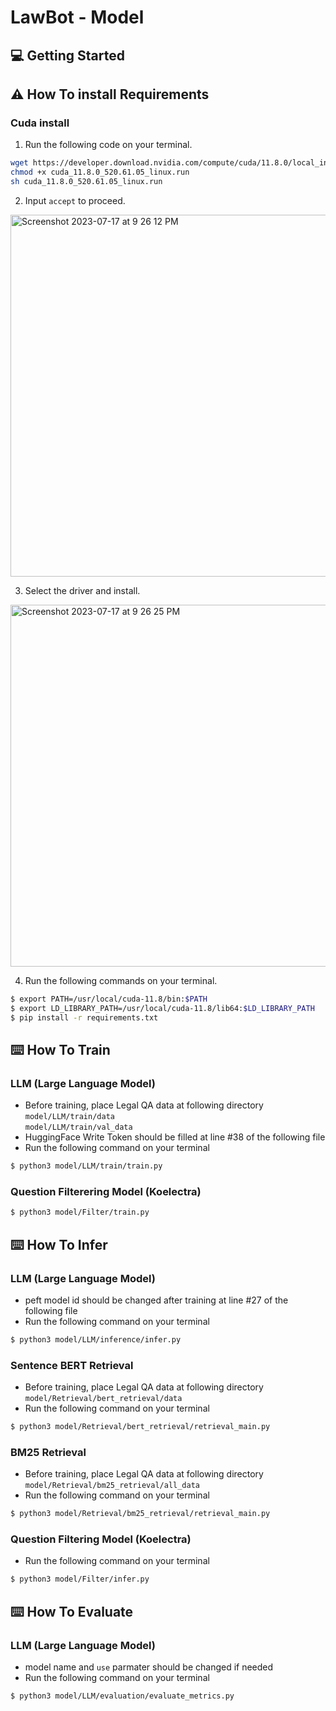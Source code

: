 # LawBot - Model

## 💻 Getting Started

## ⚠️ How To install Requirements
### Cuda install

1. Run the following code on your terminal.

```bash
wget https://developer.download.nvidia.com/compute/cuda/11.8.0/local_installers/cuda_11.8.0_520.61.05_linux.run
chmod +x cuda_11.8.0_520.61.05_linux.run
sh cuda_11.8.0_520.61.05_linux.run
```
2. Input `accept` to proceed.

<img width="579" alt="Screenshot 2023-07-17 at 9 26 12 PM" src="https://github.com/boostcampaitech5/level2_klue-nlp-08/assets/81630351/7a483729-188e-43ec-ab25-f334549f2bd3">

3. Select the driver and install.

<img width="579" alt="Screenshot 2023-07-17 at 9 26 25 PM" src="https://github.com/boostcampaitech5/level2_klue-nlp-08/assets/81630351/e0405f88-c0b3-4258-8be2-071a0d6518e7">


4. Run the following commands on your terminal.
```bash
$ export PATH=/usr/local/cuda-11.8/bin:$PATH
$ export LD_LIBRARY_PATH=/usr/local/cuda-11.8/lib64:$LD_LIBRARY_PATH
$ pip install -r requirements.txt
```
## ⌨️ How To Train
### LLM (Large Language Model)
* Before training, place Legal QA data at following directory <br/>
    `model/LLM/train/data` <br/>
    `model/LLM/train/val_data`
* HuggingFace Write Token should be filled at line #38 of the following file
* Run the following command on your terminal
```bash
$ python3 model/LLM/train/train.py
```
### Question Filterering Model (Koelectra)
```bash
$ python3 model/Filter/train.py
```
## ⌨️ How To Infer
### LLM (Large Language Model)
* peft model id should be changed after training at line #27 of the following file
* Run the following command on your terminal

```bash
$ python3 model/LLM/inference/infer.py
```
### Sentence BERT Retrieval
* Before training, place Legal QA data at following directory <br/>
    `model/Retrieval/bert_retrieval/data` <br/>
* Run the following command on your terminal

```bash
$ python3 model/Retrieval/bert_retrieval/retrieval_main.py
```
### BM25 Retrieval
* Before training, place Legal QA data at following directory <br/>
    `model/Retrieval/bm25_retrieval/all_data` <br/>
* Run the following command on your terminal

```bash
$ python3 model/Retrieval/bm25_retrieval/retrieval_main.py
```
### Question Filtering Model (Koelectra)
* Run the following command on your terminal

```bash
$ python3 model/Filter/infer.py
```
## ⌨️ How To Evaluate
### LLM (Large Language Model)
* model name and `use` parmater should be changed if needed
* Run the following command on your terminal
```bash
$ python3 model/LLM/evaluation/evaluate_metrics.py
```
